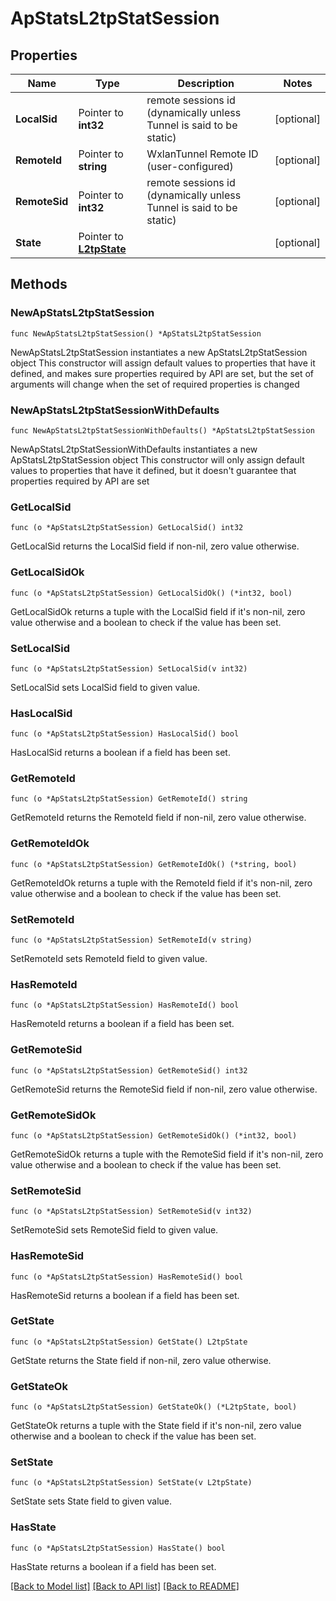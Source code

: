 # ApStatsL2tpStatSession

## Properties

Name | Type | Description | Notes
------------ | ------------- | ------------- | -------------
**LocalSid** | Pointer to **int32** | remote sessions id (dynamically unless Tunnel is said to be static) | [optional] 
**RemoteId** | Pointer to **string** | WxlanTunnel Remote ID (user-configured) | [optional] 
**RemoteSid** | Pointer to **int32** | remote sessions id (dynamically unless Tunnel is said to be static) | [optional] 
**State** | Pointer to [**L2tpState**](L2tpState.md) |  | [optional] 

## Methods

### NewApStatsL2tpStatSession

`func NewApStatsL2tpStatSession() *ApStatsL2tpStatSession`

NewApStatsL2tpStatSession instantiates a new ApStatsL2tpStatSession object
This constructor will assign default values to properties that have it defined,
and makes sure properties required by API are set, but the set of arguments
will change when the set of required properties is changed

### NewApStatsL2tpStatSessionWithDefaults

`func NewApStatsL2tpStatSessionWithDefaults() *ApStatsL2tpStatSession`

NewApStatsL2tpStatSessionWithDefaults instantiates a new ApStatsL2tpStatSession object
This constructor will only assign default values to properties that have it defined,
but it doesn't guarantee that properties required by API are set

### GetLocalSid

`func (o *ApStatsL2tpStatSession) GetLocalSid() int32`

GetLocalSid returns the LocalSid field if non-nil, zero value otherwise.

### GetLocalSidOk

`func (o *ApStatsL2tpStatSession) GetLocalSidOk() (*int32, bool)`

GetLocalSidOk returns a tuple with the LocalSid field if it's non-nil, zero value otherwise
and a boolean to check if the value has been set.

### SetLocalSid

`func (o *ApStatsL2tpStatSession) SetLocalSid(v int32)`

SetLocalSid sets LocalSid field to given value.

### HasLocalSid

`func (o *ApStatsL2tpStatSession) HasLocalSid() bool`

HasLocalSid returns a boolean if a field has been set.

### GetRemoteId

`func (o *ApStatsL2tpStatSession) GetRemoteId() string`

GetRemoteId returns the RemoteId field if non-nil, zero value otherwise.

### GetRemoteIdOk

`func (o *ApStatsL2tpStatSession) GetRemoteIdOk() (*string, bool)`

GetRemoteIdOk returns a tuple with the RemoteId field if it's non-nil, zero value otherwise
and a boolean to check if the value has been set.

### SetRemoteId

`func (o *ApStatsL2tpStatSession) SetRemoteId(v string)`

SetRemoteId sets RemoteId field to given value.

### HasRemoteId

`func (o *ApStatsL2tpStatSession) HasRemoteId() bool`

HasRemoteId returns a boolean if a field has been set.

### GetRemoteSid

`func (o *ApStatsL2tpStatSession) GetRemoteSid() int32`

GetRemoteSid returns the RemoteSid field if non-nil, zero value otherwise.

### GetRemoteSidOk

`func (o *ApStatsL2tpStatSession) GetRemoteSidOk() (*int32, bool)`

GetRemoteSidOk returns a tuple with the RemoteSid field if it's non-nil, zero value otherwise
and a boolean to check if the value has been set.

### SetRemoteSid

`func (o *ApStatsL2tpStatSession) SetRemoteSid(v int32)`

SetRemoteSid sets RemoteSid field to given value.

### HasRemoteSid

`func (o *ApStatsL2tpStatSession) HasRemoteSid() bool`

HasRemoteSid returns a boolean if a field has been set.

### GetState

`func (o *ApStatsL2tpStatSession) GetState() L2tpState`

GetState returns the State field if non-nil, zero value otherwise.

### GetStateOk

`func (o *ApStatsL2tpStatSession) GetStateOk() (*L2tpState, bool)`

GetStateOk returns a tuple with the State field if it's non-nil, zero value otherwise
and a boolean to check if the value has been set.

### SetState

`func (o *ApStatsL2tpStatSession) SetState(v L2tpState)`

SetState sets State field to given value.

### HasState

`func (o *ApStatsL2tpStatSession) HasState() bool`

HasState returns a boolean if a field has been set.


[[Back to Model list]](../README.md#documentation-for-models) [[Back to API list]](../README.md#documentation-for-api-endpoints) [[Back to README]](../README.md)


